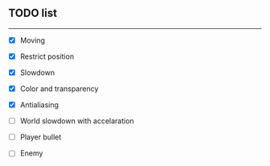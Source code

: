 ## TODO list

---

* [x] Moving

* [x] Restrict position

* [x] Slowdown

* [x] Color and transparency

* [x] Antialiasing

* [ ] World slowdown with accelaration

* [ ] Player bullet

* [ ] Enemy

